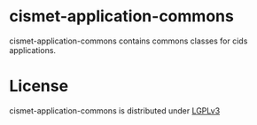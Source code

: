 cismet-application-commons
==========================

cismet-application-commons contains commons classes for cids applications.

License
=======

cismet-application-commons is distributed under [LGPLv3](https://github.com/cismet/cismet-application-commons/blob/dev/LICENSE)

